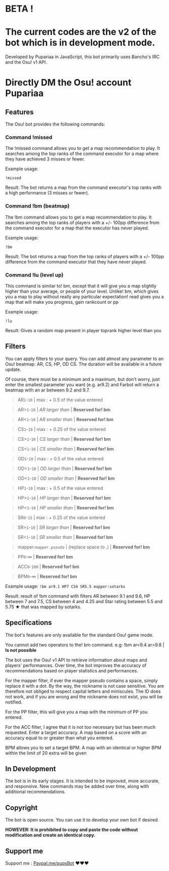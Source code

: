 # BETA !
# The current codes are the v2 of the bot which is in development mode. 
Developed by Pupariaa in JavaScript, this bot primarily uses Bancho's IRC and the Osu! v1 API.


# **Directly DM the Osu! account Pupariaa**
## Features
The Osu! bot provides the following commands:

### Command !missed
The !missed command allows you to get a map recommendation to play. It searches among the top ranks of the command executor for a map where they have achieved 3 misses or fewer.

Example usage:

`!missed`

Result: The bot returns a map from the command executor's top ranks with a high performance (3 misses or fewer).

### Command !bm (beatmap)
The !bm command allows you to get a map recommendation to play. It searches among the top ranks of players with a +/- 100pp difference from the command executor for a map that the executor has never played.

Example usage:

`!bm`

Result: The bot returns a map from the top ranks of players with a +/- 100pp difference from the command executor that they have never played.

### Command !lu (level up)
This command is similar to! bm, except that it will give you a map slightly higher than your average, or people of your level. Unlike! bm, which gives you a map to play without really any particular expectation! read gives you a map that will make you progress, gain rankcount or pp

Example usage:

`!lu`

Result: Gives a random map present in player toprank higher level than you
## Filters
You can apply filters to your query. 
You can add almost any parameter to an Osu! beatmap:
AR, CS, HP, OD CS. The duration will be available in a future update. 

Of course, there must be a minimum and a maximum, but don't worry, just enter the smallest parameter you want (e.g. ar9.2) and Farbot will return a beatmap with an ar between 9.2 and 9.7.

> AR`1`-`10` | max : + 0.5 of the value entered 

> AR>`1`-`10` | _AR larger than_  | **Reserved for! bm**

> AR<`1`-`10` | _AR smaller than_  | **Reserved for! bm**

> CS`1`-`10` | max : + 0.25 of the value entered

> CS>`1`-`10` | _CS larger than_ | **Reserved for! bm**

> CS<`1`-`10` | _CS smaller than_ | **Reserved for! bm**

> OD`1`-`10` | max : + 0.5 of the value entered 

> OD>`1`-`10` | _OD larger than_ | **Reserved for! bm**

> OD<`1`-`10` | _OD smaller than_ | **Reserved for! bm**

> HP`1`-`10` | max : + 0.5 of the value entered 

> HP>`1`-`10` | _HP larger than_ | **Reserved for! bm**

> HP<`1`-`10` | _HP smaller than_ | **Reserved for! bm**

> SR`0`-`15` | max : + 0.25 of the value entered 

> SR>`1`-`10` | _SR larger than_ | **Reserved for! bm**

> SR<`1`-`10` | _SR smaller than_ | **Reserved for! bm**

> mapper:`mapper.pseudo` | (replace space to .) | **Reserved for! bm**

> PP`0`-∞ | **Reserved for! bm**

> ACC`0`-`100` | **Reserved for! bm**

> BPM`0`-∞ | **Reserved for! bm**


Example usage:
`!bm ar9.1 HP7 CS4 SR5.5 mapper:sotarks`

Result: result of !bm command with filters AR between 9.1 and 9.6, HP between 7 and 7.5, CS between 4 and 4.25 and Star rating between 5.5 and 5.75 ★ that was mapped by sotarks. 

## Specifications
The bot's features are only available for the standard Osu! game mode.

You cannot add two operators to the! bm command.
e.g: !bm ar<9.4 ar>9.8 | **Is not possible**

The bot uses the Osu! v1 API to retrieve information about maps and players' performances.
Over time, the bot improves the accuracy of recommendations based on player statistics and performances.

For the mapper filter, if ever the mapper pseudo contains a space, simply replace it with a dot. By the way, the nickname is not case sensitive. You are therefore not obliged to respect capital letters and miniscules. The ID does not work, and if you are wrong and the nickname does not exist, you will be notified.

For the PP filter, this will give you a map with the minimum of PP you entered.

For the ACC filter, I agree that it is not too necessary but has been much requested. 
Enter a target accuracy. A map based on a score with an accuracy equal to or greater than what you entered. 

BPM allows you to set a target BPM. A map with an identical or higher BPM within the limit of 20 extra will be given


## In Development
The bot is in its early stages. It is intended to be improved, more accurate, and responsive.
New commands may be added over time, along with additional recommendations.

## Copyright
The bot is open source. You can use it to develop your own bot if desired.

**HOWEVER: It is prohibited to copy and paste the code without modification and create an identical copy.**

## Support me
Support me : [Paypal.me/pupsBot](https://paypal.me/pupsBot) ♥♥♥
